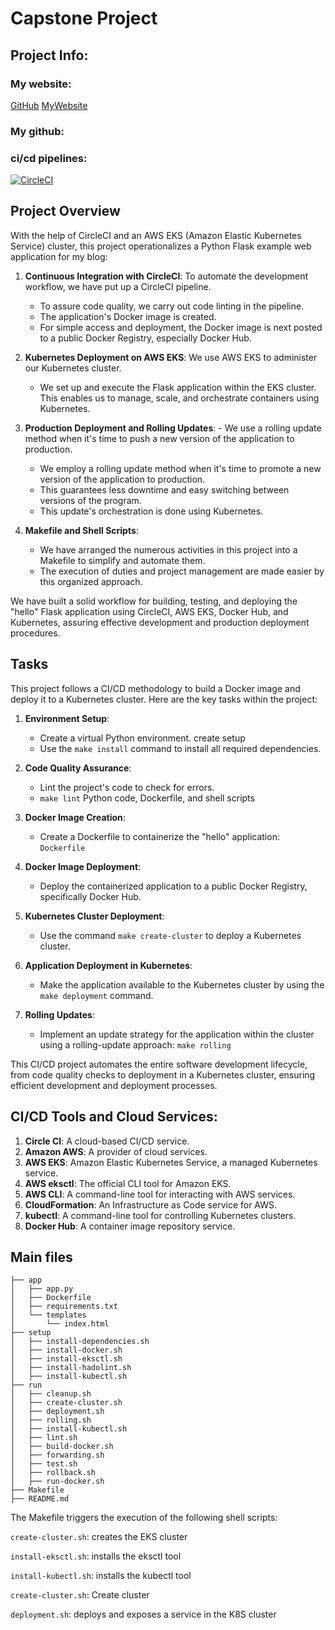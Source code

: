 # Capstone Project

## Project Info:
### My website: 
[GitHub](https://github.com/nickyallien6644/Uda-Captone)
[MyWebsite](http://ae52e4b93953846c8b3e53df4d72e359-719839978.us-west-2.elb.amazonaws.com/)
### My github: 
### ci/cd pipelines: 
[![CircleCI](https://dl.circleci.com/status-badge/img/gh/nickyallien6644/Uda-Captone/tree/main.svg?style=svg&circle-token=14278455b07ed7b23061a287b62a3b05dce69834)](https://app.circleci.com/pipelines/github/nickyallien6644/Uda-Captone/5/workflows/eb8325d7-4cbe-4960-8428-71a399fedee6/jobs/6)

## Project Overview

With the help of CircleCI and an AWS EKS (Amazon Elastic Kubernetes Service) cluster, this project operationalizes a Python Flask example web application for my blog:

1. **Continuous Integration with CircleCI**: To automate the development workflow, we have put up a CircleCI pipeline.
   - To assure code quality, we carry out code linting in the pipeline.
   - The application's Docker image is created.
   - For simple access and deployment, the Docker image is next posted to a public Docker Registry, especially Docker Hub.

2. **Kubernetes Deployment on AWS EKS**: We use AWS EKS to administer our Kubernetes cluster.
   - We set up and execute the Flask application within the EKS cluster. This enables us to manage, scale, and orchestrate containers using Kubernetes.

3. **Production Deployment and Rolling Updates**: - We use a rolling update method when it's time to push a new version of the application to production.
   - We employ a rolling update method when it's time to promote a new version of the application to production.
   - This guarantees less downtime and easy switching between versions of the program.
   - This update's orchestration is done using Kubernetes.

4. **Makefile and Shell Scripts**: 
   - We have arranged the numerous activities in this project into a Makefile to simplify and automate them. 
   - The execution of duties and project management are made easier by this organized approach.

We have built a solid workflow for building, testing, and deploying the "hello" Flask application using CircleCI, AWS EKS, Docker Hub, and Kubernetes, assuring effective development and production deployment procedures.

## Tasks

This project follows a CI/CD methodology to build a Docker image and deploy it to a Kubernetes cluster. Here are the key tasks within the project:

1. **Environment Setup**:
   - Create a virtual Python environment. create setup
   - Use the `make install` command to install all required dependencies.

2. **Code Quality Assurance**:
   - Lint the project's code to check for errors.
   - `make lint` Python code, Dockerfile, and shell scripts

3. **Docker Image Creation**:
   - Create a Dockerfile to containerize the "hello" application: `Dockerfile`

4. **Docker Image Deployment**:
   - Deploy the containerized application to a public Docker Registry, specifically Docker Hub.

5. **Kubernetes Cluster Deployment**:
   - Use the command `make create-cluster` to deploy a Kubernetes cluster.

6. **Application Deployment in Kubernetes**:
   - Make the application available to the Kubernetes cluster by using the `make deployment` command.

7. **Rolling Updates**:
   - Implement an update strategy for the application within the cluster using a rolling-update approach: `make rolling`


This CI/CD project automates the entire software development lifecycle, from code quality checks to deployment in a Kubernetes cluster, ensuring efficient development and deployment processes.

## CI/CD Tools and Cloud Services:

1. **Circle CI**: A cloud-based CI/CD service.
2. **Amazon AWS**: A provider of cloud services.
3. **AWS EKS**: Amazon Elastic Kubernetes Service, a managed Kubernetes service.
4. **AWS eksctl**: The official CLI tool for Amazon EKS.
5. **AWS CLI**: A command-line tool for interacting with AWS services.
6. **CloudFormation**: An Infrastructure as Code service for AWS.
7. **kubectl**: A command-line tool for controlling Kubernetes clusters.
8. **Docker Hub**: A container image repository service.

## Main files

```shell
├── app
│   ├── app.py
│   ├── Dockerfile
│   ├── requirements.txt
│   └── templates
│       └── index.html
├── setup
│   ├── install-dependencies.sh
│   ├── install-docker.sh
│   ├── install-eksctl.sh
│   ├── install-hadolint.sh
│   ├── install-kubectl.sh
├── run
│   ├── cleanup.sh
│   ├── create-cluster.sh
│   ├── deployment.sh
│   ├── rolling.sh
│   ├── install-kubectl.sh
│   ├── lint.sh
│   ├── build-docker.sh
│   ├── forwarding.sh
│   ├── test.sh
│   ├── rollback.sh
│   ├── run-docker.sh
├── Makefile
├── README.md
```

The Makefile triggers the execution of the following shell scripts:

```create-cluster.sh```: creates the EKS cluster

```install-eksctl.sh```: installs the eksctl tool

```install-kubectl.sh```: installs the kubectl tool

```create-cluster.sh```: Create cluster

```deployment.sh```: deploys and exposes a service in the K8S cluster

